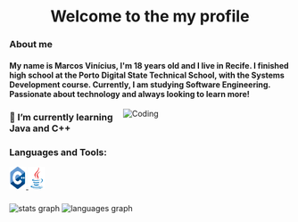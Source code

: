 <h1 align = "center"> Welcome to the my profile </h1>
<h3 align = "left"> About me<br>
<h4>
My name is Marcos Vinícius, I'm 18 years old and I live in Recife. I finished high school at the Porto Digital State Technical School, with the Systems Development course. Currently, I am studying Software Engineering. Passionate about technology and always looking to learn more! </h4>

</h3>


<img align="right" alt="Coding" width="300" src="https://media1.tenor.com/m/tKUzbi783KwAAAAd/bers.gif">


<h3> 📓 I’m currently learning Java and C++ </h3> 

<h3 align="left">Languages and Tools:</h3>
 </a> <a href="https://www.w3schools.com/cpp/" target="_blank" rel="noreferrer"> <img src="https://raw.githubusercontent.com/devicons/devicon/master/icons/cplusplus/cplusplus-original.svg" alt="cplusplus" width="30" height="40"/> </a> 
 <a href="https://www.java.com" target="_blank" rel="noreferrer"> <img src="https://raw.githubusercontent.com/devicons/devicon/master/icons/java/java-original.svg" alt="java" width="30" height="40"/> </a>

###
 <div align="left">

  <img src="https://github-readme-stats.vercel.app/api?username=VinizinXpl&hide_title=false&hide_rank=false&show_icons=true&include_all_commits=true&count_private=true&disable_animations=false&theme=dark&locale=en&hide_border=false" height="130" alt="stats graph"  />
  <img src="https://github-readme-stats.vercel.app/api/top-langs?username=VinizinXpl&locale=en&hide_title=false&layout=compact&card_width=320&langs_count=5&theme=dark&hide_border=false" height="100" alt="languages graph"  />
</div>

###
